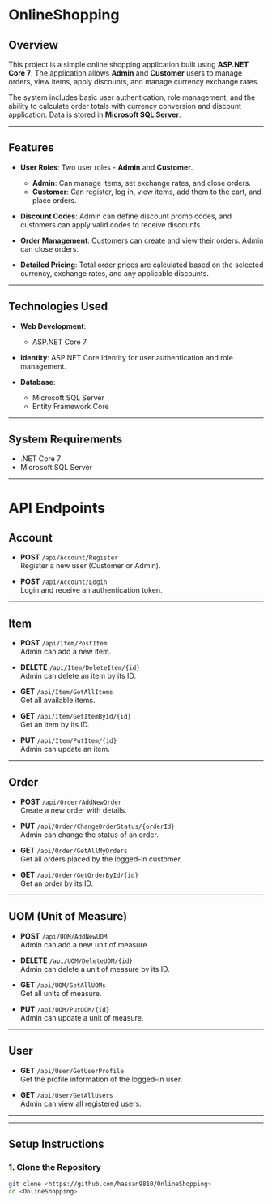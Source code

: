 # OnlineShopping


## Overview

This project is a simple online shopping application built using **ASP.NET Core 7**. The application allows **Admin** and **Customer** users to manage orders, view items, apply discounts, and manage currency exchange rates.

The system includes basic user authentication, role management, and the ability to calculate order totals with currency conversion and discount application. Data is stored in **Microsoft SQL Server**.

---

## Features

- **User Roles**: Two user roles - **Admin** and **Customer**.
  - **Admin**: Can manage items, set exchange rates, and close orders.
  - **Customer**: Can register, log in, view items, add them to the cart, and place orders.

- **Discount Codes**: Admin can define discount promo codes, and customers can apply valid codes to receive discounts.

- **Order Management**: Customers can create and view their orders. Admin can close orders.

- **Detailed Pricing**: Total order prices are calculated based on the selected currency, exchange rates, and any applicable discounts.

---

## Technologies Used

- **Web Development**: 
  - ASP.NET Core 7

- **Identity**: ASP.NET Core Identity for user authentication and role management.

- **Database**: 
  - Microsoft SQL Server
  - Entity Framework Core

---

## System Requirements

- .NET Core 7
- Microsoft SQL Server

---

# API Endpoints

## **Account**
- **POST** `/api/Account/Register`  
  Register a new user (Customer or Admin).

- **POST** `/api/Account/Login`  
  Login and receive an authentication token.

---

## **Item**
- **POST** `/api/Item/PostItem`  
  Admin can add a new item.

- **DELETE** `/api/Item/DeleteItem/{id}`  
  Admin can delete an item by its ID.

- **GET** `/api/Item/GetAllItems`  
  Get all available items.

- **GET** `/api/Item/GetItemById/{id}`  
  Get an item by its ID.

- **PUT** `/api/Item/PutItem/{id}`  
  Admin can update an item.

---

## **Order**
- **POST** `/api/Order/AddNewOrder`  
  Create a new order with details.

- **PUT** `/api/Order/ChangeOrderStatus/{orderId}`  
  Admin can change the status of an order.

- **GET** `/api/Order/GetAllMyOrders`  
  Get all orders placed by the logged-in customer.

- **GET** `/api/Order/GetOrderById/{id}`  
  Get an order by its ID.

---

## **UOM (Unit of Measure)**
- **POST** `/api/UOM/AddNewUOM`  
  Admin can add a new unit of measure.

- **DELETE** `/api/UOM/DeleteUOM/{id}`  
  Admin can delete a unit of measure by its ID.

- **GET** `/api/UOM/GetAllUOMs`  
  Get all units of measure.

- **PUT** `/api/UOM/PutUOM/{id}`  
  Admin can update a unit of measure.

---

## **User**
- **GET** `/api/User/GetUserProfile`  
  Get the profile information of the logged-in user.

- **GET** `/api/User/GetAllUsers`  
  Admin can view all registered users.

---


---

## Setup Instructions

### 1. Clone the Repository

```bash
git clone <https://github.com/hassan9810/OnlineShopping>
cd <OnlineShopping>

